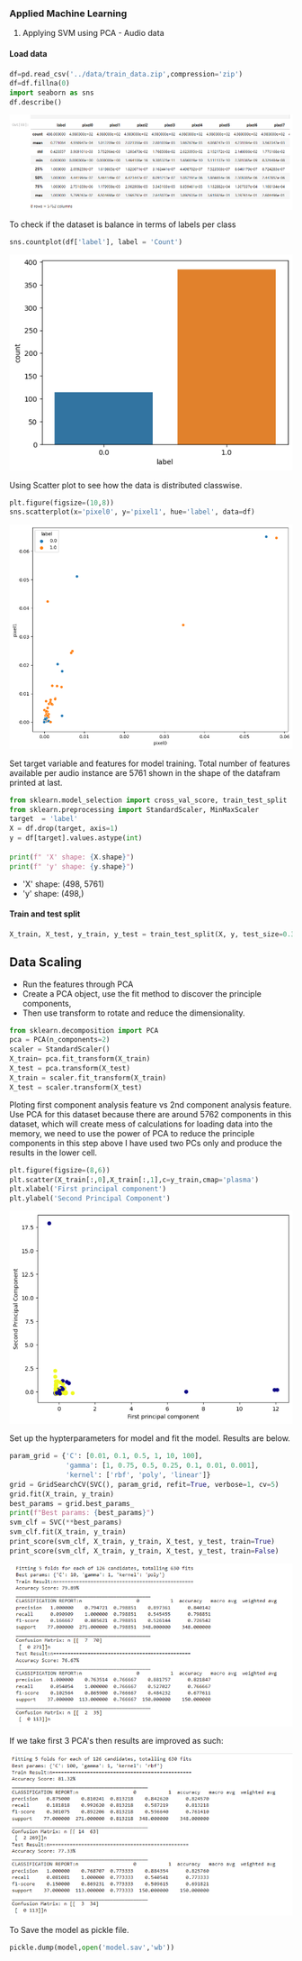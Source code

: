 ### Applied Machine Learning

1. Applying SVM using PCA - Audio data

#### Load data 
```python 
df=pd.read_csv('../data/train_data.zip',compression='zip')
df=df.fillna(0)
import seaborn as sns
df.describe()
```
![Screenshot](screenshots/1.png)

To check if the dataset is balance in terms of labels per class

```python
sns.countplot(df['label'], label = 'Count')
```
![Screenshot](screenshots/2.png)

Using Scatter plot to see how the data is distributed classwise. 
```python
plt.figure(figsize=(10,8))
sns.scatterplot(x='pixel0', y='pixel1', hue='label', data=df)
```
![Screenshot](screenshots/3.png)

Set target variable and features for model training. Total number of features available per audio instance are 5761 shown in the shape of the datafram printed at last. 

```python
from sklearn.model_selection import cross_val_score, train_test_split
from sklearn.preprocessing import StandardScaler, MinMaxScaler
target  = 'label'
X = df.drop(target, axis=1)
y = df[target].values.astype(int)

print(f" 'X' shape: {X.shape}")
print(f" 'y' shape: {y.shape}")
```
 * 'X' shape: (498, 5761)
 * 'y' shape: (498,)

#### Train and test split

```python 
X_train, X_test, y_train, y_test = train_test_split(X, y, test_size=0.30, random_state=10)
```
## Data Scaling

* Run the features through PCA
* Create a PCA object, use the fit method to discover the principle components, 
* Then use transform to rotate and reduce the dimensionality.

```python
from sklearn.decomposition import PCA
pca = PCA(n_components=2)
scaler = StandardScaler()
X_train= pca.fit_transform(X_train)
X_test = pca.transform(X_test)
X_train = scaler.fit_transform(X_train)
X_test = scaler.transform(X_test)
```
Ploting first component analysis feature vs 2nd component analysis feature. Use PCA for this dataset because there are around 5762 components in this dataset, which will create mess of calculations for loading data into the memory, we need to use the power of PCA to reduce the principle components in this step above I have used two PCs only and produce the results in the lower cell. 

```python 
plt.figure(figsize=(8,6))
plt.scatter(X_train[:,0],X_train[:,1],c=y_train,cmap='plasma')
plt.xlabel('First principal component')
plt.ylabel('Second Principal Component')
```

![Screenshot](screenshots/4.png)

Set up the hypterparameters for model and fit the model. Results are below. 

```python 
param_grid = {'C': [0.01, 0.1, 0.5, 1, 10, 100], 
              'gamma': [1, 0.75, 0.5, 0.25, 0.1, 0.01, 0.001], 
              'kernel': ['rbf', 'poly', 'linear']} 
grid = GridSearchCV(SVC(), param_grid, refit=True, verbose=1, cv=5)
grid.fit(X_train, y_train)
best_params = grid.best_params_
print(f"Best params: {best_params}")
svm_clf = SVC(**best_params)
svm_clf.fit(X_train, y_train)
print_score(svm_clf, X_train, y_train, X_test, y_test, train=True)
print_score(svm_clf, X_train, y_train, X_test, y_test, train=False)
```
![Screenshot](screenshots/5.png)

If we take first 3 PCA's then results are improved as such: 

![Screenshot](screenshots/6.png)

To Save the model as pickle file. 

```python
pickle.dump(model,open('model.sav','wb'))
```

